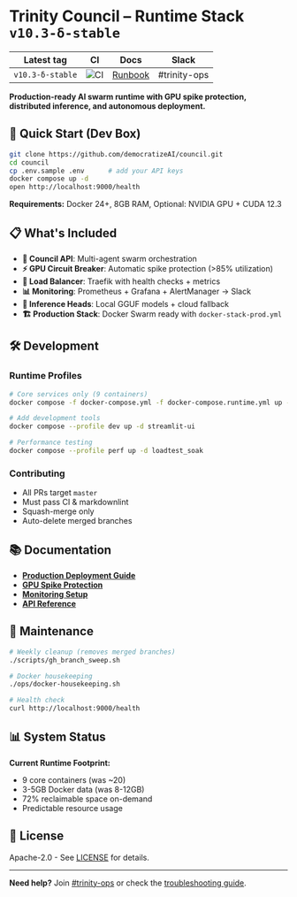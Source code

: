 # Trinity Council – Runtime Stack `v10.3-δ-stable`

| Latest tag | CI | Docs | Slack |
|------------|----|------|-------|
| `v10.3-δ-stable` | ![CI](https://github.com/democratizeAI/council/actions/workflows/swarm-ci.yml/badge.svg) | [Runbook](docs/runbook.md) | #trinity-ops |

**Production-ready AI swarm runtime with GPU spike protection, distributed inference, and autonomous deployment.**

## 🚀 Quick Start (Dev Box)

```bash
git clone https://github.com/democratizeAI/council.git
cd council
cp .env.sample .env      # add your API keys
docker compose up -d
open http://localhost:9000/health
```

**Requirements:** Docker 24+, 8GB RAM, Optional: NVIDIA GPU + CUDA 12.3

## 📋 What's Included

- **🧠 Council API**: Multi-agent swarm orchestration  
- **⚡ GPU Circuit Breaker**: Automatic spike protection (>85% utilization)
- **🔄 Load Balancer**: Traefik with health checks + metrics
- **📊 Monitoring**: Prometheus + Grafana + AlertManager → Slack
- **🎯 Inference Heads**: Local GGUF models + cloud fallback
- **🏗️ Production Stack**: Docker Swarm ready with `docker-stack-prod.yml`

## 🛠️ Development

### Runtime Profiles
```bash
# Core services only (9 containers)
docker compose -f docker-compose.yml -f docker-compose.runtime.yml up -d

# Add development tools  
docker compose --profile dev up -d streamlit-ui

# Performance testing
docker compose --profile perf up -d loadtest_soak
```

### Contributing
- All PRs target `master`
- Must pass CI & markdownlint  
- Squash-merge only
- Auto-delete merged branches

## 📚 Documentation

- [**Production Deployment Guide**](ops/DOCKER_RUNTIME_GUIDE.md)
- [**GPU Spike Protection**](docs/gpu-guardrails.md) 
- [**Monitoring Setup**](grafana/README.md)
- [**API Reference**](docs/api.md)

## 🔧 Maintenance

```bash
# Weekly cleanup (removes merged branches)
./scripts/gh_branch_sweep.sh

# Docker housekeeping  
./ops/docker-housekeeping.sh

# Health check
curl http://localhost:9000/health
```

## 📊 System Status

**Current Runtime Footprint:**
- 9 core containers (was ~20)
- 3-5GB Docker data (was 8-12GB)  
- 72% reclaimable space on-demand
- Predictable resource usage

## 📄 License

Apache-2.0 - See [LICENSE](LICENSE) for details.

---
**Need help?** Join [#trinity-ops](https://democratizeai.slack.com/channels/trinity-ops) or check the [troubleshooting guide](docs/troubleshooting.md). 